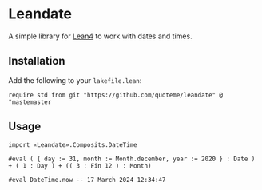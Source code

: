 # Leandate

A simple library for [Lean4](https://lean-lang.org/) to work with dates and times.

## Installation

Add the following to your `lakefile.lean`:

```lean
require std from git "https://github.com/quoteme/leandate" @ "mastemaster
```

## Usage

```lean
import «Leandate».Composits.DateTime

#eval ( { day := 31, month := Month.december, year := 2020 } : Date ) + ( 1 : Day ) + (( 3 : Fin 12 ) : Month)

#eval DateTime.now -- 17 March 2024 12:34:47
```
